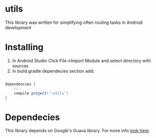 utils
=====

This library was written for simplifying often routing tasks in Android development

Installing
===

1. In Android Studio Click File->Import Module and select directory with sources
2. In build.gradle dependecies section add:

```gradle

dependencies {
    //...
    compile project(':utils')
}
```
Dependecies
===
This library depends on Google's Guava library. For more info [look here](https://code.google.com/p/guava-libraries/).

